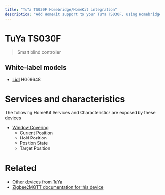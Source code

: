 ```yaml
---
title: "TuYa TS030F Homebridge/HomeKit integration"
description: "Add HomeKit support to your TuYa TS030F, using Homebridge, Zigbee2MQTT and homebridge-z2m."
---
```

<!---
This file has been GENERATED using src/docgen/docgen.ts
DO NOT EDIT THIS FILE MANUALLY!
-->
# TuYa TS030F
> Smart blind controller


## White-label models
* [Lidl](../index.md#lidl) HG09648

# Services and characteristics
The following HomeKit Services and Characteristics are exposed by
these devices

* [Window Covering](../../cover.md)
  * Current Position
  * Hold Position
  * Position State
  * Target Position


# Related
* [Other devices from TuYa](../index.md#tuya)
* [Zigbee2MQTT documentation for this device](https://www.zigbee2mqtt.io/devices/TS030F.html)